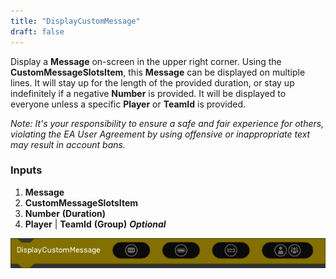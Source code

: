 ```yaml
---
title: "DisplayCustomMessage"
draft: false
---
```

Display a **Message** on-screen in the upper right corner. Using the **CustomMessageSlotsItem**, this **Message** can be displayed on multiple lines. It will stay up for the length of the provided duration, or stay up indefinitely if a negative **Number** is provided. It will be displayed to everyone unless a specific **Player** or **TeamId** is provided.  
  
_Note: It's your responsibility to ensure a safe and fair experience for others, violating the EA User Agreement by using offensive or inappropriate text may result in account bans._
### Inputs
1. **Message**
2. **CustomMessageSlotsItem**
3. **Number**
    **(Duration)**
4. **Player** | **TeamId**
    **(Group)**
    **_Optional_**

![DisplayCustomMessage](https://raw.githubusercontent.com/battlefield-portal-community/Image-CDN/main/portal_blocks/DisplayCustomMessage.png)